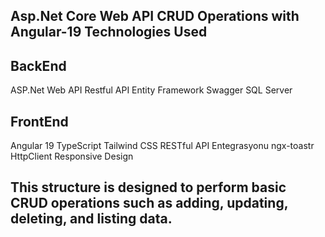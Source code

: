 Asp.Net Core Web API CRUD Operations with Angular-19
Technologies Used
-
BackEnd
-
ASP.Net Web API
Restful API
Entity Framework
Swagger
SQL Server

FrontEnd
-
Angular 19
TypeScript
Tailwind CSS
RESTful API Entegrasyonu
ngx-toastr
HttpClient
Responsive Design

This structure is designed to perform basic CRUD operations such as adding, updating, deleting, and listing data.
-
